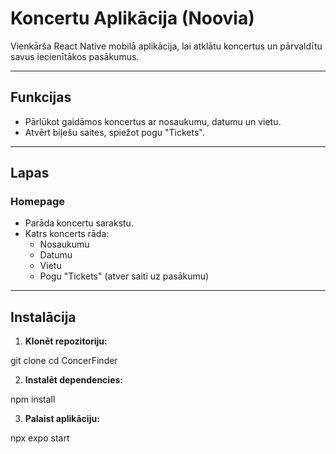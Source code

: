 # Koncertu Aplikācija (Noovia)

Vienkārša React Native mobilā aplikācija, lai atklātu koncertus un pārvaldītu savus iecienītākos pasākumus. 

---

## Funkcijas

- Pārlūkot gaidāmos koncertus ar nosaukumu, datumu un vietu.
- Atvērt biļešu saites, spiežot pogu "Tickets".

---

## Lapas

### Homepage
- Parāda koncertu sarakstu.
- Katrs koncerts rāda:
  - Nosaukumu
  - Datumu
  - Vietu
  - Pogu "Tickets" (atver saiti uz pasākumu)

---

## Instalācija

1. **Klonēt repozitoriju:**

git clone <url>
cd ConcerFinder

2. **Instalēt dependencies:**

npm install

3. **Palaist aplikāciju:**

npx expo start
